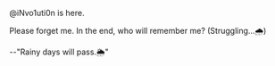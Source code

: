 @iNvo1uti0n is here.

Please forget me.
In the end, who will remember me?
(Struggling...🌧️)

--"Rainy days will pass.🌦️"

<!---
kk
--->
